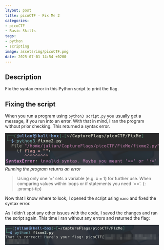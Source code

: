 ```yaml
---
layout: post
title: picoCTF - Fix Me 2
categories:
- picoCTF
- Basic Skills
tags:
- python
- scripting
image: assets/img/picoCTF.png
date: 2025-07-01 14:54 +0200
---
```

## Description
Fix the syntax error in this Python script to
print the flag.

## Fixing the script
When you run a program using `python3 script.py` you usually
get a message, if you run into an error.
With that in mind, I ran the program without prior checking.
This returned a syntax error.

![Python Syntax Error](/assets/img/picoCTF_FixMe/python_syntax.png)
*Running the program returns an error*

> Using only one '=' sets a variable (e.g. x = 1) for further use.
> When comparing values within loops or if statements you need '=='.
{: .prompt-tip}

Now that I know where to look, I opened the script using `nano`
and fixed the syntax error.

As I didn't spot any other issues with the code, I saved the changes and ran the script again.
This time i ran without any errors and returned the flag:

![Flag](/assets/img/picoCTF_FixMe/flag.png)

